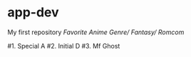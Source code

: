 # app-dev
My first repository
*Favorite Anime Genre/ Fantasy/ Romcom*

#1. Special A
#2. Initial D
#3. Mf Ghost
